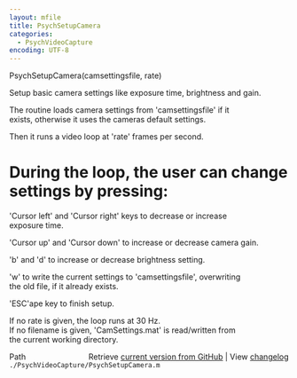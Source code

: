 ```yaml
---
layout: mfile
title: PsychSetupCamera
categories:
  - PsychVideoCapture
encoding: UTF-8
---
```


PsychSetupCamera(camsettingsfile, rate)  

Setup basic camera settings like exposure time, brightness and gain.  

The routine loads camera settings from 'camsettingsfile' if it  
exists, otherwise it uses the cameras default settings.  

Then it runs a video loop at 'rate' frames per second.  

# During the loop, the user can change settings by pressing:  

'Cursor left' and 'Cursor right' keys to decrease or increase  
exposure time.  

'Cursor up' and 'Cursor down' to increase or decrease camera gain.  

'b' and 'd' to increase or decrease brightness setting.  

'w' to write the current settings to 'camsettingsfile', overwriting  
the old file, if it already exists.  

'ESC'ape key to finish setup.  

If no rate is given, the loop runs at 30 Hz.  
If no filename is given, 'CamSettings.mat' is read/written from  
the current working directory.  


<div class="code_header" style="text-align:right;">
  <span style="float:left;">Path&nbsp;&nbsp;</span> <span class="counter">Retrieve <a href=
  "https://raw.github.com/Psychtoolbox-3/Psychtoolbox-3/beta/./PsychVideoCapture/PsychSetupCamera.m">current version from GitHub</a> | View <a href=
  "https://github.com/Psychtoolbox-3/Psychtoolbox-3/commits/beta/./PsychVideoCapture/PsychSetupCamera.m">changelog</a></span>
</div>
<div class="code">
  <code>./PsychVideoCapture/PsychSetupCamera.m</code>
</div>
